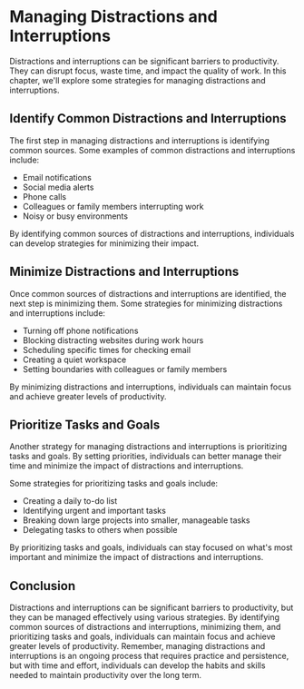 Managing Distractions and Interruptions
====================================================================================

Distractions and interruptions can be significant barriers to productivity. They can disrupt focus, waste time, and impact the quality of work. In this chapter, we'll explore some strategies for managing distractions and interruptions.

Identify Common Distractions and Interruptions
----------------------------------------------

The first step in managing distractions and interruptions is identifying common sources. Some examples of common distractions and interruptions include:

* Email notifications
* Social media alerts
* Phone calls
* Colleagues or family members interrupting work
* Noisy or busy environments

By identifying common sources of distractions and interruptions, individuals can develop strategies for minimizing their impact.

Minimize Distractions and Interruptions
---------------------------------------

Once common sources of distractions and interruptions are identified, the next step is minimizing them. Some strategies for minimizing distractions and interruptions include:

* Turning off phone notifications
* Blocking distracting websites during work hours
* Scheduling specific times for checking email
* Creating a quiet workspace
* Setting boundaries with colleagues or family members

By minimizing distractions and interruptions, individuals can maintain focus and achieve greater levels of productivity.

Prioritize Tasks and Goals
--------------------------

Another strategy for managing distractions and interruptions is prioritizing tasks and goals. By setting priorities, individuals can better manage their time and minimize the impact of distractions and interruptions.

Some strategies for prioritizing tasks and goals include:

* Creating a daily to-do list
* Identifying urgent and important tasks
* Breaking down large projects into smaller, manageable tasks
* Delegating tasks to others when possible

By prioritizing tasks and goals, individuals can stay focused on what's most important and minimize the impact of distractions and interruptions.

Conclusion
----------

Distractions and interruptions can be significant barriers to productivity, but they can be managed effectively using various strategies. By identifying common sources of distractions and interruptions, minimizing them, and prioritizing tasks and goals, individuals can maintain focus and achieve greater levels of productivity. Remember, managing distractions and interruptions is an ongoing process that requires practice and persistence, but with time and effort, individuals can develop the habits and skills needed to maintain productivity over the long term.


